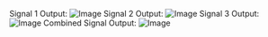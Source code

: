 Signal 1 Output: ![Image](https://github.com/user-attachments/assets/c3448c39-6831-47bc-9262-e8697d033403)
Signal 2 Output: ![Image](https://github.com/user-attachments/assets/74e1c7d3-e234-448f-bcf7-4130ac2fd5d3)
Signal 3 Output: ![Image](https://github.com/user-attachments/assets/d06fe8b2-412a-41a6-8590-7ce6b920013b)
Combined Signal Output: ![Image](https://github.com/user-attachments/assets/8f36fe1a-4291-47ff-a9f8-e66f3a479299)
